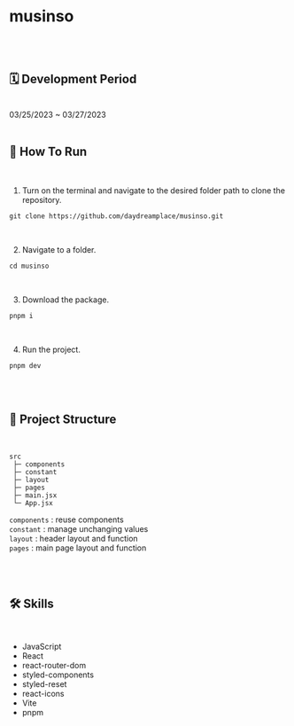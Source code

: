 # musinso

<br/><br/>

## 🗓 Development Period

<br />
03/25/2023 ~ 03/27/2023
<br />
<br/>

## 🚧 How To Run

<br />

1.  Turn on the terminal and navigate to the desired folder path to clone the repository.

```
git clone https://github.com/daydreamplace/musinso.git
```

<br />

2.  Navigate to a folder.
```
cd musinso
```

<br />

3.  Download the package.
```
pnpm i
```
<br />

4.  Run the project.

```
pnpm dev
```

<br />
<br />

## 🌲 Project Structure
<br />

```
src
 ├─ components
 ├─ constant
 ├─ layout
 ├─ pages
 ├─ main.jsx
 └─ App.jsx
```

`components` : reuse components
<br />
`constant` : manage unchanging values
<br />
`layout` : header layout and function
<br />
`pages` : main page layout and function
<br />


<br /><br />

## 🛠 Skills

<br />

- JavaScript
- React
- react-router-dom
- styled-components
- styled-reset
- react-icons
- Vite
- pnpm


<br /><br />

